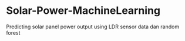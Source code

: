 # Solar-Power-MachineLearning
Predicting solar panel power output using LDR sensor data dan random forest
